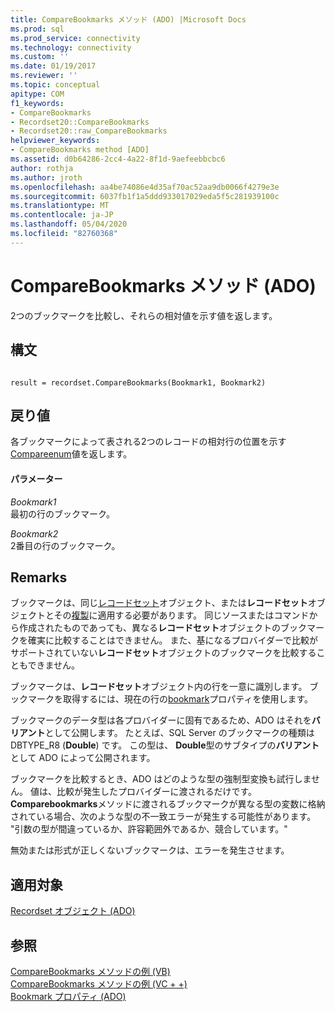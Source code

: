 ```yaml
---
title: CompareBookmarks メソッド (ADO) |Microsoft Docs
ms.prod: sql
ms.prod_service: connectivity
ms.technology: connectivity
ms.custom: ''
ms.date: 01/19/2017
ms.reviewer: ''
ms.topic: conceptual
apitype: COM
f1_keywords:
- CompareBookmarks
- Recordset20::CompareBookmarks
- Recordset20::raw_CompareBookmarks
helpviewer_keywords:
- CompareBookmarks method [ADO]
ms.assetid: d0b64286-2cc4-4a22-8f1d-9aefeebbcbc6
author: rothja
ms.author: jroth
ms.openlocfilehash: aa4be74086e4d35af70ac52aa9db0066f4279e3e
ms.sourcegitcommit: 6037fb1f1a5ddd933017029eda5f5c281939100c
ms.translationtype: MT
ms.contentlocale: ja-JP
ms.lasthandoff: 05/04/2020
ms.locfileid: "82760368"
---
```

# <a name="comparebookmarks-method-ado"></a>CompareBookmarks メソッド (ADO)
2つのブックマークを比較し、それらの相対値を示す値を返します。  
  
## <a name="syntax"></a>構文  
  
```  
  
result = recordset.CompareBookmarks(Bookmark1, Bookmark2)  
```  
  
## <a name="return-value"></a>戻り値  
 各ブックマークによって表される2つのレコードの相対行の位置を示す[Compareenum](../../../ado/reference/ado-api/compareenum.md)値を返します。  
  
#### <a name="parameters"></a>パラメーター  
 *Bookmark1*  
 最初の行のブックマーク。  
  
 *Bookmark2*  
 2番目の行のブックマーク。  
  
## <a name="remarks"></a>Remarks  
 ブックマークは、同じ[レコードセット](../../../ado/reference/ado-api/recordset-object-ado.md)オブジェクト、または**レコードセット**オブジェクトとその[複製](../../../ado/reference/ado-api/clone-method-ado.md)に適用する必要があります。 同じソースまたはコマンドから作成されたものであっても、異なる**レコードセット**オブジェクトのブックマークを確実に比較することはできません。 また、基になるプロバイダーで比較がサポートされていない**レコードセット**オブジェクトのブックマークを比較することもできません。  
  
 ブックマークは、**レコードセット**オブジェクト内の行を一意に識別します。 ブックマークを取得するには、現在の行の[bookmark](../../../ado/reference/ado-api/bookmark-property-ado.md)プロパティを使用します。  
  
 ブックマークのデータ型は各プロバイダーに固有であるため、ADO はそれを**バリアント**として公開します。 たとえば、SQL Server のブックマークの種類は DBTYPE_R8 (**Double**) です。 この型は、 **Double**型のサブタイプの**バリアント**として ADO によって公開されます。  
  
 ブックマークを比較するとき、ADO はどのような型の強制型変換も試行しません。 値は、比較が発生したプロバイダーに渡されるだけです。 **Comparebookmarks**メソッドに渡されるブックマークが異なる型の変数に格納されている場合、次のような型の不一致エラーが発生する可能性があります。 "引数の型が間違っているか、許容範囲外であるか、競合しています。"  
  
 無効または形式が正しくないブックマークは、エラーを発生させます。  
  
## <a name="applies-to"></a>適用対象  
 [Recordset オブジェクト (ADO)](../../../ado/reference/ado-api/recordset-object-ado.md)  
  
## <a name="see-also"></a>参照  
 [CompareBookmarks メソッドの例 (VB)](../../../ado/reference/ado-api/comparebookmarks-method-example-vb.md)   
 [CompareBookmarks メソッドの例 (VC + +)](../../../ado/reference/ado-api/comparebookmarks-method-example-vc.md)   
 [Bookmark プロパティ (ADO)](../../../ado/reference/ado-api/bookmark-property-ado.md)

